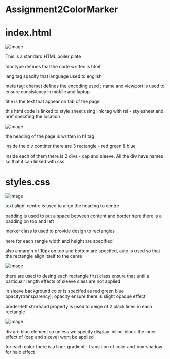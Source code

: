 # Assignment2ColorMarker
# index.html

![image](https://github.com/EaswaranPottiK/Assignment2ColorMarker/assets/38095510/f4e4d852-857a-435c-8403-087e6f419340)

This is a standard HTML boiler plate

!doctype defines that the code written is html

lang tag spacify that language used to english

meta tag: charset defines the encoding used ; name and viewport is used to ensure consistancy in mobile and laptop 

title is the text that appear on tab of the page

this html code is linked to style sheet using link tag with rel - stylesheet and href specifing the location 

![image](https://github.com/EaswaranPottiK/Assignment2ColorMarker/assets/38095510/f21e7c64-4800-4f6c-829b-5c20e5bbe7d7)

the heading of the page is written in h1 tag

inside the div continer there are 3 rectangle - red green & blue

Inside each of them there is 2 divs - cap and sleeve. All the div have names so that it can linked with css

# styles.css

![image](https://github.com/EaswaranPottiK/Assignment2ColorMarker/assets/38095510/bc3a975e-7821-4440-bead-438a72549ca1)

text align: centre is used to align the heading to centre

padding is used to put a space between content and border here there is a padding on top and left 

marker class is used to provide design to rectangles

here for each rangle width and height are specified 

also a margin of 10px on top and bottom are specifed, auto is used so that the rectangle align itself to the cenre

![image](https://github.com/EaswaranPottiK/Assignment2ColorMarker/assets/38095510/d3faa82c-4b98-4cf5-80c9-6a92622b4328)

there are used to desing each rectangle first class ensure that until a particualr length effects of sleeve class are not applied

in sleeve background color is specifed as red green blue opacity(transparency); opacity ensure there is slight opaque effect 

border-left shorhand property is used to deign of 2 black lines in each rectangle 

![image](https://github.com/EaswaranPottiK/Assignment2ColorMarker/assets/38095510/02d143b5-3acf-40e2-adbb-ae80b08b090e)

div are bloc element so unless we specify display: inline-block the inner effect of (cap and sleeve) wont be applied

for each color there is a liner-gradient - transition of color and box-shadow for halo effect 











































